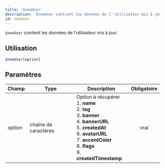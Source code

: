 ```yaml
---
title: '$newUser'
description: '$newUser contient les données de l''utilisateur mis à jour.'
id: newUser
---
```


`$newUser` contient les données de l'utilisateur mis à jour.

## Utilisation

```php
$newUser[option]
```

## Paramètres

| Champ  | Type                 | Description                                                                                                                                                                                                                                                                             | Obligatoire |
| ------ | -------------------- | --------------------------------------------------------------------------------------------------------------------------------------------------------------------------------------------------------------------------------------------------------------------------------------- |:-----------:|
| option | chaîne de caractères | Option à récupérer <br /> 1. **name** <br /> 2. **tag** <br /> 3. **banner** <br /> 4. **bannerURL** <br /> 5. **createdAt** <br /> 6. **avatarURL** <br /> 7. **accentColor** <br /> 8. **flags** <br /> 9. **createdTimestamp** |    vrai     |